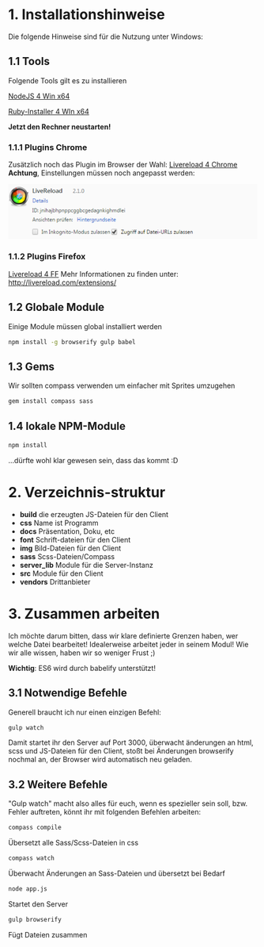 # 1. Installationshinweise
Die folgende Hinweise sind für die Nutzung unter Windows:
## 1.1 Tools
Folgende Tools gilt es zu installieren

[NodeJS 4 Win x64](http://nodejs.org/dist/v0.12.2/x64/node-v0.12.2-x64.msi)


[Ruby-Installer 4 WIn x64](http://dl.bintray.com/oneclick/rubyinstaller/rubyinstaller-2.2.1-x64.exe)

**Jetzt den Rechner neustarten!**

### 1.1.1 Plugins Chrome
Zusätzlich noch das Plugin im Browser der Wahl:
[Livereload 4 Chrome](https://chrome.google.com/webstore/detail/livereload/jnihajbhpnppcggbcgedagnkighmdlei)
**Achtung**, Einstellungen müssen noch angepasst werden: 

![LivereloadConfig](/docs/livereload.png)


### 1.1.2 Plugins Firefox
[Livereload 4 FF](http://download.livereload.com/2.1.0/LiveReload-2.1.0.xpi)
Mehr Informationen zu finden unter: http://livereload.com/extensions/

## 1.2 Globale Module
Einige Module müssen global installiert werden

```bash
npm install -g browserify gulp babel
```
## 1.3 Gems
Wir sollten compass verwenden um einfacher mit Sprites umzugehen

```bash
gem install compass sass
```

## 1.4 lokale NPM-Module

```bash
npm install
```
...dürfte wohl klar gewesen sein, dass das kommt :D

# 2. Verzeichnis-struktur

- **build** die erzeugten JS-Dateien für den Client
- **css** Name ist Programm
- **docs** Präsentation, Doku, etc
- **font** Schrift-dateien für den Client
- **img** Bild-Dateien für den Client
- **sass** Scss-Dateien/Compass
- **server_lib** Module für die Server-Instanz
- **src** Module für den Client
- **vendors** Drittanbieter

# 3. Zusammen arbeiten

Ich möchte darum bitten, dass wir klare definierte Grenzen haben, wer welche Datei bearbeitet!
Idealerweise arbeitet jeder in seinem Modul!
Wie wir alle wissen, haben wir so weniger Frust ;)

**Wichtig**: ES6 wird durch babelify unterstützt!

## 3.1 Notwendige Befehle

Generell braucht ich nur einen einzigen Befehl:

```bash
gulp watch
```

Damit startet ihr den Server auf Port 3000, überwacht änderungen an html, scss und JS-Dateien für den Client,
stoßt bei Änderungen browserify nochmal an, der Browser wird automatisch neu geladen.

## 3.2 Weitere Befehle

"Gulp watch" macht also alles für euch, wenn es spezieller sein soll, bzw. Fehler auftreten, könnt ihr mit folgenden
 Befehlen arbeiten:
 
```bash
compass compile
```

Übersetzt alle Sass/Scss-Dateien in css
 
```bash
compass watch
```

Überwacht Änderungen an Sass-Dateien und übersetzt bei Bedarf 

```bash
node app.js
```

Startet den Server
  
```bash
gulp browserify
```

Fügt Dateien zusammen

